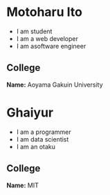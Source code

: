 # Motoharu Ito

- I am student 
- I am a web developer 
- I am asoftware engineer 

## College

**Name:** Aoyama Gakuin University

# Ghaiyur

- I am a programmer 
- I am data scientist 
- I am an otaku 

## College 

**Name:** MIT
